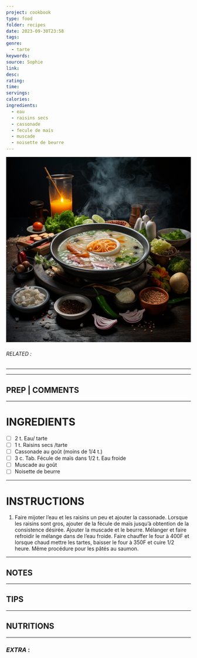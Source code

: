 ```yaml
---
project: cookbook
type: food
folder: recipes
date: 2023-09-30T23:58
tags: 
genre:
  - tarte
keywords: 
source: Sophie
link: 
desc: 
rating: 
time: 
servings: 
calories: 
ingredients:
  - eau
  - raisins secs
  - cassonade
  - fecule de mais
  - muscade
  - noisette de beurre
---
```


![IMAGE](_default.png)

###### *RELATED* : 
---


---
## PREP | COMMENTS



---
# INGREDIENTS

- [ ] 2 t. Eau/ tarte
- [ ] 1 t. Raisins secs /tarte
- [ ] Cassonade au goût (moins de 1/4 t.)
- [ ] 3 c. Tab. Fécule de maïs dans 1/2 t. Eau froide
- [ ] Muscade au goût
- [ ] Noisette de beurre

---
# INSTRUCTIONS

1. Faire mijoter l’eau et les raisins un peu et ajouter la cassonade. Lorsque les raisins sont gros, ajouter de la fécule de maïs jusqu’à obtention de la consistence désirée. Ajouter la muscade et le beurre. Mélanger et faire refroidir le mélange dans de l’eau froide. Faire chauffer le four à 400F et lorsque chaud mettre les tartes, baisser le four à 350F et cuire 1/2 heure. Même procédure pour les pâtés au saumon.

---
## NOTES



---
## TIPS



---
## NUTRITIONS



---
### *EXTRA* :



